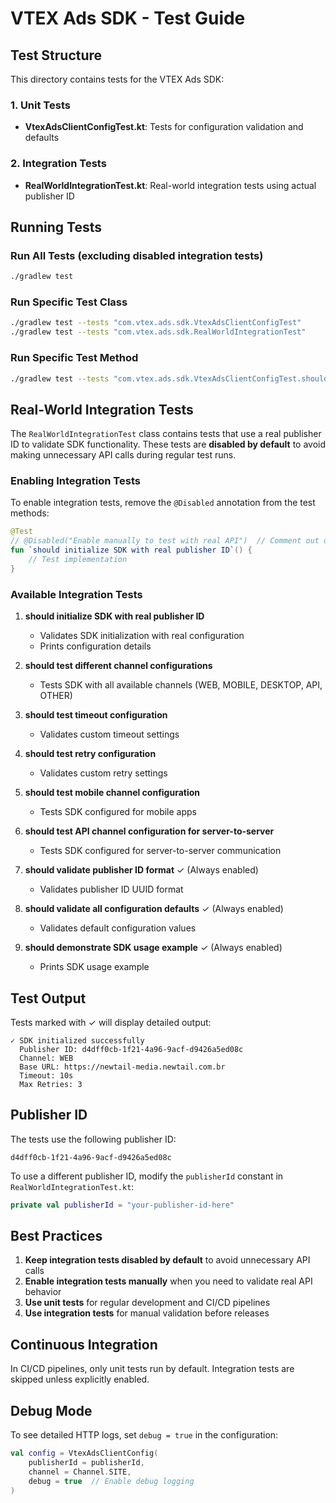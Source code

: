 # VTEX Ads SDK - Test Guide

## Test Structure

This directory contains tests for the VTEX Ads SDK:

### 1. Unit Tests

- **VtexAdsClientConfigTest.kt**: Tests for configuration validation and defaults

### 2. Integration Tests

- **RealWorldIntegrationTest.kt**: Real-world integration tests using actual publisher ID

## Running Tests

### Run All Tests (excluding disabled integration tests)

```bash
./gradlew test
```

### Run Specific Test Class

```bash
./gradlew test --tests "com.vtex.ads.sdk.VtexAdsClientConfigTest"
./gradlew test --tests "com.vtex.ads.sdk.RealWorldIntegrationTest"
```

### Run Specific Test Method

```bash
./gradlew test --tests "com.vtex.ads.sdk.VtexAdsClientConfigTest.should create config with valid parameters"
```

## Real-World Integration Tests

The `RealWorldIntegrationTest` class contains tests that use a real publisher ID to validate SDK functionality. These tests are **disabled by default** to avoid making unnecessary API calls during regular test runs.

### Enabling Integration Tests

To enable integration tests, remove the `@Disabled` annotation from the test methods:

```kotlin
@Test
// @Disabled("Enable manually to test with real API")  // Comment out or remove this line
fun `should initialize SDK with real publisher ID`() {
    // Test implementation
}
```

### Available Integration Tests

1. **should initialize SDK with real publisher ID**
   - Validates SDK initialization with real configuration
   - Prints configuration details

2. **should test different channel configurations**
   - Tests SDK with all available channels (WEB, MOBILE, DESKTOP, API, OTHER)

3. **should test timeout configuration**
   - Validates custom timeout settings

4. **should test retry configuration**
   - Validates custom retry settings

5. **should test mobile channel configuration**
   - Tests SDK configured for mobile apps

6. **should test API channel configuration for server-to-server**
   - Tests SDK configured for server-to-server communication

7. **should validate publisher ID format** ✓ (Always enabled)
   - Validates publisher ID UUID format

8. **should validate all configuration defaults** ✓ (Always enabled)
   - Validates default configuration values

9. **should demonstrate SDK usage example** ✓ (Always enabled)
   - Prints SDK usage example

## Test Output

Tests marked with ✓ will display detailed output:

```
✓ SDK initialized successfully
  Publisher ID: d4dff0cb-1f21-4a96-9acf-d9426a5ed08c
  Channel: WEB
  Base URL: https://newtail-media.newtail.com.br
  Timeout: 10s
  Max Retries: 3
```

## Publisher ID

The tests use the following publisher ID:
```
d4dff0cb-1f21-4a96-9acf-d9426a5ed08c
```

To use a different publisher ID, modify the `publisherId` constant in `RealWorldIntegrationTest.kt`:

```kotlin
private val publisherId = "your-publisher-id-here"
```

## Best Practices

1. **Keep integration tests disabled by default** to avoid unnecessary API calls
2. **Enable integration tests manually** when you need to validate real API behavior
3. **Use unit tests** for regular development and CI/CD pipelines
4. **Use integration tests** for manual validation before releases

## Continuous Integration

In CI/CD pipelines, only unit tests run by default. Integration tests are skipped unless explicitly enabled.

## Debug Mode

To see detailed HTTP logs, set `debug = true` in the configuration:

```kotlin
val config = VtexAdsClientConfig(
    publisherId = publisherId,
    channel = Channel.SITE,
    debug = true  // Enable debug logging
)
```
